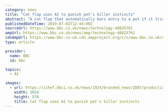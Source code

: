 ```yaml
---
category: news
title: "Cat flap uses AI to punish pet's killer instincts"
abstract: "A cat flap that automatically bars entry to a pet if it tries to enter with prey in its jaws has been built as a DIY project by an Amazon employee. Ben Hamm used machine-learning software to train a system to recognise when his cat Metric was approaching ..."
publishedDateTime: 2019-07-01T12:44:00Z
sourceUrl: https://www.bbc.co.uk/news/technology-48825761
ampUrl: https://www.bbc.co.uk/news/amp/technology-48825761
cdnAmpUrl: https://www-bbc-co-uk.cdn.ampproject.org/c/s/www.bbc.co.uk/news/amp/technology-48825761
type: article

provider:
  name: BBC
  id: bbc

topics:
  - AI

images:
  - url: https://ichef.bbci.co.uk/news/1024/branded_news/2D87/production/_107655611_48f9d4f4-a0fb-42c6-a521-9357a2441976.jpg
    width: 1024
    height: 576
    title: Cat flap uses AI to punish pet's killer instincts
---
```

